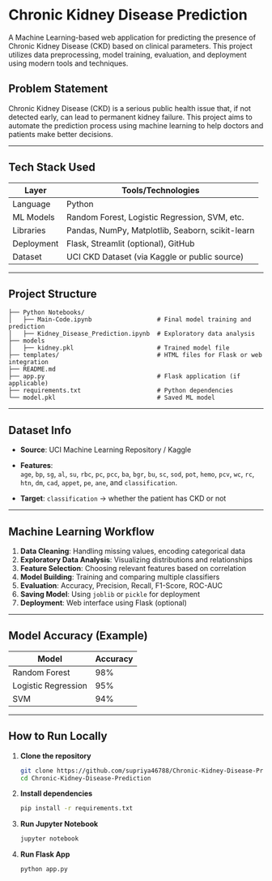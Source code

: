 # Chronic Kidney Disease Prediction 

A Machine Learning-based web application for predicting the presence of Chronic Kidney Disease (CKD) based on clinical parameters. This project utilizes data preprocessing, model training, evaluation, and deployment using modern tools and techniques.

## Problem Statement

Chronic Kidney Disease (CKD) is a serious public health issue that, if not detected early, can lead to permanent kidney failure. This project aims to automate the prediction process using machine learning to help doctors and patients make better decisions.

---

## Tech Stack Used

| Layer        | Tools/Technologies                                 |
|--------------|----------------------------------------------------|
|  Language    | Python                                            |
|  ML Models   | Random Forest, Logistic Regression, SVM, etc.      |
|  Libraries   | Pandas, NumPy, Matplotlib, Seaborn, scikit-learn  |
|  Deployment  | Flask, Streamlit (optional), GitHub               |
|  Dataset     | UCI CKD Dataset (via Kaggle or public source)     |

---

## Project Structure

```
├── Python Notebooks/
│   ├── Main-Code.ipynb                  # Final model training and prediction
│   ├── Kidney_Disease_Prediction.ipynb  # Exploratory data analysis
├── models
│   ├── kidney.pkl                       # Trained model file
├── templates/                           # HTML files for Flask or web integration
├── README.md
├── app.py                               # Flask application (if applicable)
├── requirements.txt                     # Python dependencies
└── model.pkl                            # Saved ML model
```

---

## Dataset Info

- **Source**: UCI Machine Learning Repository / Kaggle
- **Features**:  
  `age`, `bp`, `sg`, `al`, `su`, `rbc`, `pc`, `pcc`, `ba`, `bgr`, `bu`, `sc`, `sod`, `pot`, `hemo`, `pcv`, `wc`, `rc`, `htn`, `dm`, `cad`, `appet`, `pe`, `ane`, and `classification`.

- **Target**: `classification` → whether the patient has CKD or not

---

## Machine Learning Workflow

1. **Data Cleaning**: Handling missing values, encoding categorical data
2. **Exploratory Data Analysis**: Visualizing distributions and relationships
3. **Feature Selection**: Choosing relevant features based on correlation
4. **Model Building**: Training and comparing multiple classifiers
5. **Evaluation**: Accuracy, Precision, Recall, F1-Score, ROC-AUC
6. **Saving Model**: Using `joblib` or `pickle` for deployment
7. **Deployment**: Web interface using Flask (optional)

---

## Model Accuracy (Example)

| Model               | Accuracy |
|---------------------|----------|
| Random Forest       | 98%      |
| Logistic Regression | 95%      |
| SVM                 | 94%      |

---

## How to Run Locally

1. **Clone the repository**
   ```bash
   git clone https://github.com/supriya46788/Chronic-Kidney-Disease-Prediction.git
   cd Chronic-Kidney-Disease-Prediction
   ```

2. **Install dependencies**
   ```bash
   pip install -r requirements.txt
   ```

3. **Run Jupyter Notebook**
   ```bash
   jupyter notebook
   ```

4. **Run Flask App**
   ```bash
   python app.py
   ```

